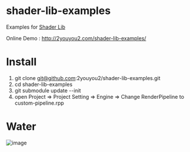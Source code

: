 # shader-lib-examples

Examples for [Shader Lib](https://github.com/2youyou2/shader-lib)

Online Demo : http://2youyou2.com/shader-lib-examples/

# Install

1. git clone git@github.com:2youyou2/shader-lib-examples.git
2. cd shader-lib-examples
3. git submodule update --init
4. open Project => Project Setting => Engine => Change RenderPipeline to custom-pipeline.rpp 

# Water

![image](https://user-images.githubusercontent.com/1862402/87127557-a8d0ff80-c2c0-11ea-9d4f-84e023529043.png)

